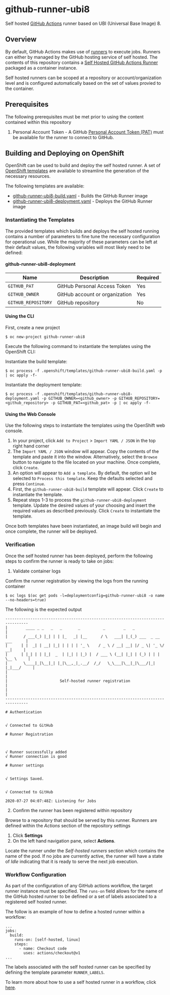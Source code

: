 # github-runner-ubi8

Self hosted [GitHub Actions](https://docs.github.com/en/actions) runner based on UBI (Universal Base Image) 8.

## Overview

By default, GitHub Actions makes use of [runners](https://docs.github.com/en/actions/getting-started-with-github-actions/core-concepts-for-github-actions#runner) to execute jobs. Runners can either by managed by the GitHub hosting service of self hosted. The contents of this repository contains a [Self Hosted GitHub Actions Runner](https://docs.github.com/en/actions/hosting-your-own-runners/about-self-hosted-runners) packaged as a container instance.

Self hosted runners can be scoped at a repository or account/organization level and is configured automatically based on the set of values provied to the container.

## Prerequisites

The following prerequisites must be met prior to using the content contained within this repository

1. Personal Account Token - A GitHub [Personal Account Token (PAT)](https://docs.github.com/en/github/authenticating-to-github/creating-a-personal-access-token) must be available for the runner to connect to GitHub.

## Building and Deploying on OpenShift

OpenShift can be used to build and deploy the self hosted runner. A set of [OpenShift templates](.openshift/templates/github-runner.yaml) are available to streamline the generation of the necessary resources.

The following templates are available:

* [github-runner-ubi8-build.yaml](.openshift/templates/github-runner-ubi8-build.yaml) - Builds the GitHub Runner image
* [github-runner-ubi8-deployment.yaml](.openshift/templates/github-runner-ubi8-build.yaml) - Deploys the GitHub Runner image

### Instantiating the Templates

The provided templates which builds and deploys the self hosted running contains a number of parameters to fine tune the necessary configuration for operational use. While the majority of these parameters can be left at their default values, the following variables will most likely need to be defined:

#### github-runner-ubi8-deployment

| Name | Description | Required |
| ----- | -----------| -------- |
| `GITHUB_PAT` | GitHub Personal Access Token | Yes |
| `GITHUB_OWNER` | GitHub account or organization | Yes |
| `GITHUB_REPOSITORY` | GitHub repository | No |


#### Using the CLI

First, create a new project

```
$ oc new-project github-runner-ubi8
```

Execute the following command to instantiate the templates using the OpenShift CLI:

Instantiate the build template:

```
$ oc process -f .openshift/templates/github-runner-ubi8-build.yaml -p | oc apply -f-
```

Instantiate the deployment template:

```
$ oc process -f .openshift/templates/github-runner-ubi8-deployment.yaml -p GITHUB_OWNER=<github_owner> -p GITHUB_REPOSITORY=<github_repository> -p GITHUB_PAT=<github_pat> -p | oc apply -f-
```

#### Using the Web Console

Use the following steps to instantiate the templates using the OpenShift web console.

1. In your project, click `Add to Project` > `Import YAML / JSON` in the top right hand corner
2. The `Import YAML / JSON` window will appear. Copy the contents of the template and paste it into the window. Alternatively, select the `Browse` button to navigate to the file located on your machine. Once complete, click `Create`.
3. An option will appear to `Add a template`. By default, the option wil be selected to `Process this template`. Keep the defaults selected and press `Continue`.
4. First, the `github-runner-ubi8-build` template will appear. Click `Create` to instantiate the template.
5. Repeat steps 1-3 to process the `github-runner-ubi8-deployment` template. Update the desired values of your choosing and insert the required values as described previously. Click `Create` to instantiate the template.

Once both templates have been instantiated, an image build will begin and once complete, the runner will be deployed.

### Verification

Once the self hosted runner has been deployed, perform the following steps to confirm the runner is ready to take on jobs:

1. Validate container logs

Confirm the runner registration by viewing the logs from the running container

```
$ oc logs $(oc get pods -l=deploymentconfig=github-runner-ubi8 -o name --no-headers=true)
```

The following is the expected output

```
--------------------------------------------------------------------------------
|        ____ _ _   _   _       _          _        _   _                      |
|       / ___(_) |_| | | |_   _| |__      / \   ___| |_(_) ___  _ __  ___      |
|      | |  _| | __| |_| | | | | '_ \    / _ \ / __| __| |/ _ \| '_ \/ __|     |
|      | |_| | | |_|  _  | |_| | |_) |  / ___ \ (__| |_| | (_) | | | \__ \     |
|       \____|_|\__|_| |_|\__,_|_.__/  /_/   \_\___|\__|_|\___/|_| |_|___/     |
|                                                                              |
|                       Self-hosted runner registration                        |
|                                                                              |
--------------------------------------------------------------------------------

# Authentication


√ Connected to GitHub

# Runner Registration



√ Runner successfully added
√ Runner connection is good

# Runner settings


√ Settings Saved.


√ Connected to GitHub

2020-07-27 04:07:48Z: Listening for Jobs
```

2. Confirm the runner has been registered within repository

Browse to a repository that should be served by this runner. Runners are defined within the _Actions_ section of the repository settings

1. Click **Settings**
2. On the left hand navigation pane, select **Actions**. 

Locate the runner under the _Self-hosted runners_ section which contains the name of the pod. If no jobs are currently active, the runner will have a state of _Idle_ indicating that it is ready to serve the next job execution.

### Workflow Configuration

As part of the configuration of any GitHub actions workflow, the target runner instance must be specified. The `runs-on` field allows for the name of the GitHub hosted runner to be defined or a set of labels associated to a registered self hosted runner.

The follow is an example of how to define a hosted runner within a workflow:

```
...
jobs:
  build:
    runs-on: [self-hosted, linux]
    steps:
      - name: Checkout code
        uses: actions/checkout@v1
...
```

The labels associated with the self hosted runner can be specified by defining the template parameter `RUNNER_LABELS`.

To learn more about how to use a self hosted runner in a workflow, click [here](https://docs.github.com/en/actions/hosting-your-own-runners/using-self-hosted-runners-in-a-workflow). 
